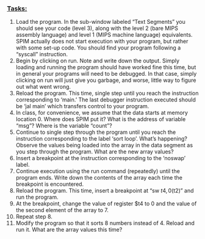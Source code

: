 ### <ins>Tasks:</ins>
1. Load the program. In the sub-window labeled “Text Segments” you should see your code (level 3), along with the level 2 (bare MIPS assembly language) and
level 1 (MIPS machine language) equivalents. SPIM actually does not start execution with your program, but rather with some set-up code. You should find 
your program following a “syscall” instruction.
2. Begin by clicking on run. Note and write down the output. Simply loading and running the program should have worked fine this time, but in general your programs will need to be debugged. In that case, simply clicking on run will just give you garbage, and worse, little way to figure out what went wrong.
3. Reload the program. This time, single step until you reach the instruction corresponding to ‘main.’ The last debugger instruction executed should be ‘jal main’ which transfers control to your program.
4. In class, for convenience, we assume that the data starts at memory location 0. Where does SPIM put it? What is the address of variable “msg”? Where is the variable “count”?
5. Continue to single step through the program until you reach the instruction corresponding to the label ‘sort loop’. What’s happening? Observe the values being loaded into the array in the data segment as you step through the program. What are the new array values?
6. Insert a breakpoint at the instruction corresponding to the ‘noswap’ label.
7. Continue execution using the run command (repeatedly) until the program ends. Write down the contents of the array each time the breakpoint is encountered.
8. Reload the program. This time, insert a breakpoint at “sw $t4,0($t2)” and run the program.
9. At the breakpoint, change the value of register $t4 to 0 and the value of the second element of the array to 7.
10. Repeat step 8.
11. Modify the program so that it sorts 8 numbers instead of 4. Reload and run it. What are the array values this time?
